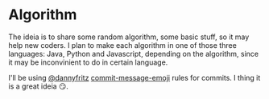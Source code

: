# Algorithm

The ideia is to share some random algorithm, some basic stuff, so it may help new coders.
I plan to make each algorithm in one of those three languages: Java, Python and Javascript, depending on the algorithm, since it may be inconvinient to do in certain language.

I'll be using [@dannyfritz](https://github.com/dannyfritz) [commit-message-emoji](https://github.com/dannyfritz/commit-message-emoji) rules for commits. I thing it is a great ideia 😏.
